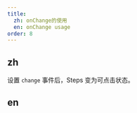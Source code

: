 ```yaml
---
title:
  zh: onChange的使用
  en: onChange usage
order: 8
---
```


## zh

设置 `change` 事件后，Steps 变为可点击状态。

## en
